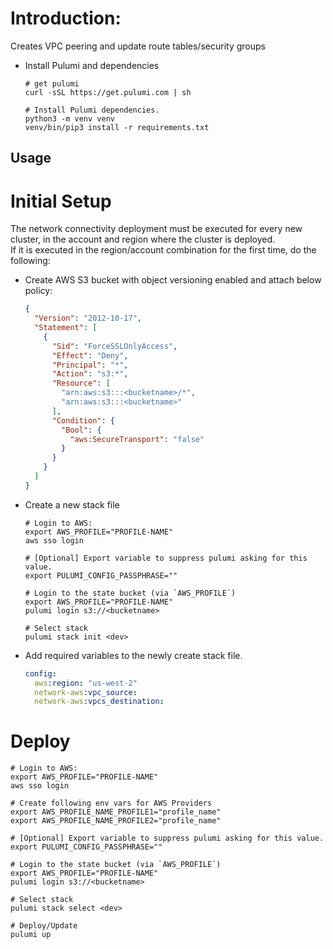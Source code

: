 # Introduction:

Creates VPC peering and update route tables/security groups

- Install Pulumi and dependencies

  ```shell
  # get pulumi
  curl -sSL https://get.pulumi.com | sh

  # Install Pulumi dependencies.
  python3 -m venv venv
  venv/bin/pip3 install -r requirements.txt
  ```

## Usage

# Initial Setup

The network connectivity deployment must be executed for every new cluster, in the account and region where the cluster is deployed.  
If it is executed in the region/account combination for the first time, do the following:

- Create AWS S3 bucket with object versioning enabled and attach below policy:

  ```json
  {
    "Version": "2012-10-17",
    "Statement": [
      {
        "Sid": "ForceSSLOnlyAccess",
        "Effect": "Deny",
        "Principal": "*",
        "Action": "s3:*",
        "Resource": [
          "arn:aws:s3:::<bucketname>/*",
          "arn:aws:s3:::<bucketname>"
        ],
        "Condition": {
          "Bool": {
            "aws:SecureTransport": "false"
          }
        }
      }
    ]
  }
  ```

- Create a new stack file

  ```shell
  # Login to AWS:
  export AWS_PROFILE="PROFILE-NAME"
  aws sso login

  # [Optional] Export variable to suppress pulumi asking for this value.
  export PULUMI_CONFIG_PASSPHRASE=""

  # Login to the state bucket (via `AWS_PROFILE`)
  export AWS_PROFILE="PROFILE-NAME"
  pulumi login s3://<bucketname>

  # Select stack
  pulumi stack init <dev>
  ```

- Add required variables to the newly create stack file.
  ```yaml
  config:
    aws:region: "us-west-2"
    network-aws:vpc_source:
    network-aws:vpcs_destination:
  ```

# Deploy

```shell
# Login to AWS:
export AWS_PROFILE="PROFILE-NAME"
aws sso login

# Create following env vars for AWS Providers
export AWS_PROFILE_NAME_PROFILE1="profile_name"
export AWS_PROFILE_NAME_PROFILE2="profile_name"

# [Optional] Export variable to suppress pulumi asking for this value.
export PULUMI_CONFIG_PASSPHRASE=""

# Login to the state bucket (via `AWS_PROFILE`)
export AWS_PROFILE="PROFILE-NAME"
pulumi login s3://<bucketname>

# Select stack
pulumi stack select <dev>

# Deploy/Update
pulumi up
```
